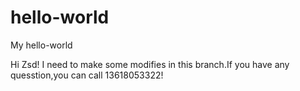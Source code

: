# hello-world
My hello-world

Hi Zsd!
I need to make some modifies in this branch.If you have any quesstion,you can call 13618053322!
